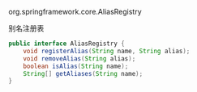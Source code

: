 org.springframework.core.AliasRegistry

别名注册表

```java
public interface AliasRegistry {
	void registerAlias(String name, String alias);
	void removeAlias(String alias);
	boolean isAlias(String name);
	String[] getAliases(String name);
}
```